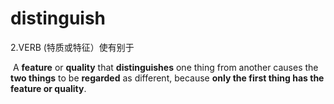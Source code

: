 # distinguish

2.VERB (特质或特征）使有别于

​	A **feature** or **quality** that **distinguishes** one thing from another causes the **two things** to be **regarded** as different, because **only the first thing has the feature or quality**.



